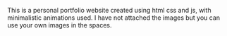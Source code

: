 This is a personal portfolio website created using html css and js, with minimalistic animations used. 
I have not attached the images but you can use your own images in the spaces.
